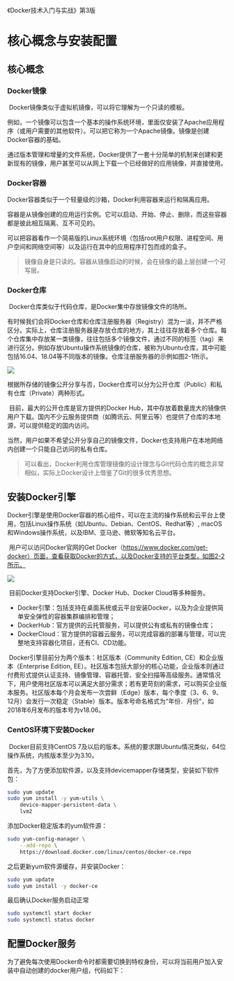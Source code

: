 《Docker技术入门与实战》第3版

# 核心概念与安装配置

## 核心概念

### Docker镜像

​	Docker镜像类似于虚拟机镜像，可以将它理解为一个只读的模板。

​	例如，一个镜像可以包含一个基本的操作系统环境，里面仅安装了Apache应用程序（或用户需要的其他软件）。可以把它称为一个Apache镜像。镜像是创建Docker容器的基础。

​	通过版本管理和增量的文件系统，Docker提供了一套十分简单的机制来创建和更新现有的镜像，用户甚至可以从网上下载一个已经做好的应用镜像，并直接使用。

### Docker容器

​	Docker容器类似于一个轻量级的沙箱，Docker利用容器来运行和隔离应用。

​	容器是从镜像创建的应用运行实例。它可以启动、开始、停止、删除，而这些容器都是彼此相互隔离、互不可见的。

​	可以把容器看作一个简易版的Linux系统环境（包括root用户权限、进程空间、用户空间和网络空间等）以及运行在其中的应用程序打包而成的盒子。

> 镜像自身是只读的。容器从镜像启动的时候，会在镜像的最上层创建一个可写层。

### Docker仓库

​	Docker仓库类似于代码仓库，是Docker集中存放镜像文件的场所。

​	有时候我们会将Docker仓库和仓库注册服务器（Registry）混为一谈，并不严格区分。实际上，仓库注册服务器是存放仓库的地方，其上往往存放着多个仓库。每个仓库集中存放某一类镜像，往往包括多个镜像文件，通过不同的标签（tag）来进行区分。例如存放Ubuntu操作系统镜像的仓库，被称为Ubuntu仓库，其中可能包括16.04、18.04等不同版本的镜像。仓库注册服务器的示例如图2-1所示。

![](https://pic.imgdb.cn/item/612ca6c144eaada739055338.jpg)



​		根据所存储的镜像公开分享与否，Docker仓库可以分为公开仓库（Public）和私有仓库（Private）两种形式。

​	目前，最大的公开仓库是官方提供的Docker Hub，其中存放着数量庞大的镜像供用户下载。国内不少云服务提供商（如腾讯云、阿里云等）也提供了仓库的本地源，可以提供稳定的国内访问。

​	当然，用户如果不希望公开分享自己的镜像文件，Docker也支持用户在本地网络内创建一个只能自己访问的私有仓库。

> 可以看出，Docker利用仓库管理镜像的设计理念与Git代码仓库的概念非常相似，实际上Docker设计上借鉴了Git的很多优秀思想。

## 安装Docker引擎

​	Docker引擎是使用Docker容器的核心组件，可以在主流的操作系统和云平台上使用，包括Linux操作系统（如Ubuntu、Debian、CentOS、Redhat等）, macOS和Windows操作系统，以及IBM、亚马逊、微软等知名云平台。

​	用户可以访问Docker官网的Get Docker（https://www.docker.com/get-docker）页面，查看获取Docker的方式，以及Docker支持的平台类型，如图2-2所示。

![](https://pic.imgdb.cn/item/612ca72744eaada73905fa6e.jpg)

​	目前Docker支持Docker引擎、Docker Hub、Docker Cloud等多种服务。

* Docker引擎：包括支持在桌面系统或云平台安装Docker，以及为企业提供简单安全弹性的容器集群编排和管理；
* DockerHub：官方提供的云托管服务，可以提供公有或私有的镜像仓库；
* DockerCloud：官方提供的容器云服务，可以完成容器的部署与管理，可以完整地支持容器化项目，还有CI、CD功能。



​	Docker引擎目前分为两个版本：社区版本（Community Edition, CE）和企业版本（Enterprise Edition, EE）。社区版本包括大部分的核心功能，企业版本则通过付费形式提供认证支持、镜像管理、容器托管、安全扫描等高级服务。通常情况下，用户使用社区版本可以满足大部分需求；若有更苛刻的需求，可以购买企业版本服务。社区版本每个月会发布一次尝鲜（Edge）版本，每个季度（3、6、9、12月）会发行一次稳定（Stable）版本。版本号命名格式为“年份．月份”，如2018年6月发布的版本号为v18.06。

### CentOS环境下安装Docker

​	Docker目前支持CentOS 7及以后的版本。系统的要求跟Ubuntu情况类似，64位操作系统，内核版本至少为3.10。

​	首先，为了方便添加软件源，以及支持devicemapper存储类型，安装如下软件包：

```sh
sudo yum update
sudo yum install -y yum-utils \
	device-mapper-persistent-data \
	lvm2
```

添加Docker稳定版本的yum软件源：

```sh
sudo yum-config-manager \
	--add-repo \
	https://download.docker.com/linux/centos/docker-ce.repo 
```

之后更新yum软件源缓存，并安装Docker：

```sh
sudo yum update
sudo yum install -y docker-ce
```

最后确认Docker服务启动正常

```sh
sudo systemctl start docker
sudo systemctl status docker
```

## 配置Docker服务

​	为了避免每次使用Docker命令时都需要切换到特权身份，可以将当前用户加入安装中自动创建的docker用户组，代码如下：



